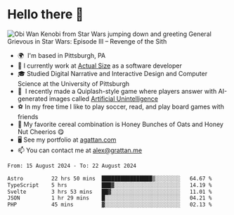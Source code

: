 <!--
**GameDog9988/GameDog9988** is a ✨ _special_ ✨ repository because its `README.md` (this file) appears on your GitHub profile.

Here are some ideas to get you started:

- 🔭 I’m currently working on ...
- 🌱 I’m currently learning ...
- 👯 I’m looking to collaborate on ...
- 🤔 I’m looking for help with ...
- 💬 Ask me about ...
- 📫 How to reach me: ...
- 😄 Pronouns: ...
- ⚡ Fun fact: ...
-->



Hello there 👋
==================================

![Obi Wan Kenobi from Star Wars jumping down and greeting General Grievous in Star Wars: Episode III – Revenge of the Sith](https://github.com/agrattan0820/agrattan0820/assets/51346343/689e56eb-29be-46a5-a079-28ea727b5f7e)


- 🌍  I'm based in Pittsburgh, PA
- 🔭  I currently work at [Actual Size](https://actualsize.com/) as a software developer
- 🎓  Studied Digital Narrative and Interactive Design and Computer Science at the University of Pittsburgh
- 👾  I recently made a Quiplash-style game where players answer with AI-generated images called [Artificial Unintelligence](https://github.com/agrattan0820/artificial-unintelligence)
- ⚽  In my free time I like to play soccer, read, and play board games with friends
- 🥣  My favorite cereal combination is Honey Bunches of Oats and Honey Nut Cheerios 😋
- 🖥️  See my portfolio at [agattan.com](http://agrattan.com/)
- 📫  You can contact me at [alex@grattan.me](mailto:alex@grattan.me)

<!--START_SECTION:waka-->

```txt
From: 15 August 2024 - To: 22 August 2024

Astro         22 hrs 50 mins  ████████████████▒░░░░░░░░   64.67 %
TypeScript    5 hrs           ███▓░░░░░░░░░░░░░░░░░░░░░   14.19 %
Svelte        3 hrs 53 mins   ██▓░░░░░░░░░░░░░░░░░░░░░░   11.01 %
JSON          1 hr 29 mins    █░░░░░░░░░░░░░░░░░░░░░░░░   04.21 %
PHP           45 mins         ▓░░░░░░░░░░░░░░░░░░░░░░░░   02.13 %
```

<!--END_SECTION:waka-->
